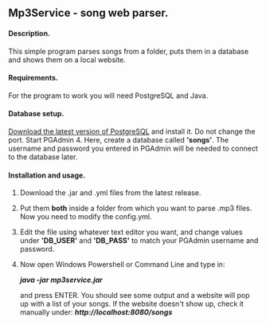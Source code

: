 ## Mp3Service - song web parser.

#### Description.

This simple program parses songs from a folder, puts them in a database and shows them on a local website.



#### Requirements.

For the program to work you will need PostgreSQL and Java.

#### 

#### Database setup.

[Download the latest version of PostgreSQL](https://www.enterprisedb.com/downloads/postgres-postgresql-downloads) and install it. Do not change the port. Start PGAdmin 4. Here, create a database called **'songs'**. The username and password you entered in PGAdmin will be needed to connect to the database later.



#### Installation and usage.

1. Download the .jar and .yml files from the latest release. 

2. Put them **both** inside a folder from which you want to parse .mp3 files. Now you need to modify the config.yml. 

3. Edit the file using whatever text editor you want, and change values under **'DB_USER'** and **'DB_PASS'** to match your PGAdmin username and password. 

4. Now open Windows Powershell or Command Line and type in:

   **_java -jar mp3service.jar_**

   and press ENTER. You should see some output and a website will pop up with a list of your songs. If the website doesn't show up, check it manually under:
   **_http://localhost:8080/songs_**



